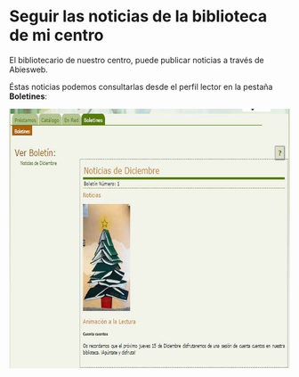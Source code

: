 
# Seguir las noticias de la biblioteca de mi centro

El bibliotecario de nuestro centro, puede publicar noticias a través de Abiesweb. 

Éstas noticias podemos consultarlas desde el perfil lector en la pestaña **Boletines**:

<img src="img/Boletin.JPG" width="689" height="466" />



